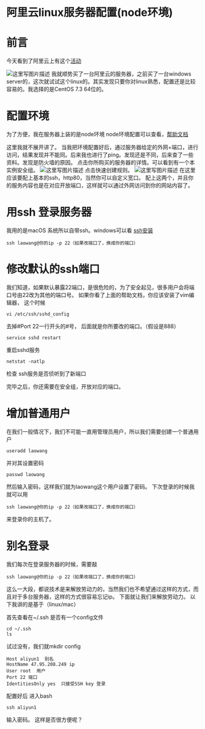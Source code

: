 # 阿里云linux服务器配置(node环境)


# 前言
今天看到了阿里云上有这个[活动](https://promotion.aliyun.com/ntms/campus2017.html?utm_medium=text&utm_source=baidu&utm_campaign=xsj&utm_content=se_466551)

![这里写图片描述](https://s3.qiufengh.com/blog/1579506286911.jpg)
我就顺势买了一台阿里云的服务器，之前买了一台windows server的，这次就试试这个linux的。其实发现只要你对linux熟悉，配置还是比较容易的。我选择的是CentOS 7.3 64位的。
# 配置环境
为了方便，我在服务器上装的是node环境
node环境配置可以查看，[帮助文档](https://help.aliyun.com/document_detail/50775.html?spm=5176.doc25429.6.644.3D2aMv)

这里我就不展开讲了。
当我把环境配置好后，通过服务器给定的外网+端口，进行访问，结果发现并不能同。后来我也进行了ping。发现还是不同，后来查了一些资料。发现是防火墙的原因。
点击你所购买的服务器的详情。可以看到有一个本实例安全组。
![这里写图片描述](https://s3.qiufengh.com/blog/1579506286278.jpg)
点击快速创建规则。
![这里写图片描述](https://s3.qiufengh.com/blog/1579506288006.jpg)
在这里应该要配上基本的ssh，http80，当然你可以自定义宽口。
配上这两个，并且你的服务内容也是在对应开放端口，这样就可以通过外网访问到你的网站内容了。
# 用ssh 登录服务器
我用的是macOS 系统所以自带ssh。windows可以看 [ssh安装](http://blog.sina.com.cn/s/blog_4a0a8b5d01015b0n.html)

```
ssh laowang@你的ip -p 22（如果改端口了，换成你的端口）
```

# 修改默认的ssh端口
我们知道，如果默认暴露22端口，是很危险的，为了安全起见，很多用户会将端口号由22改为其他的端口号。 
如果你看了上面的帮助文档，你应该安装了vim编辑器，
这个时候

```
vi /etc/ssh/sshd_config
```
去掉#Port 22一行开头的#号， 后面就是你所要改的端口。（假设是888）

```
service sshd restart
```
重启sshd服务

```
netstat -natlp 
```
检查 ssh服务是否侦听到了新端口

完毕之后，你还需要在安全组，开放对应的端口。
# 增加普通用户
在我们一般情况下，我们不可能一直用管理员用户，所以我们需要创建一个普通用户

```
useradd laowang
```
并对其设置密码
```
passwd laowang
```
然后输入密码，这样我们就为laowang这个用户设置了密码。
下次登录的时候我就可以用 

```
ssh laowang@你的ip -p 22（如果改端口了，换成你的端口）
```
来登录你的主机了。

# 别名登录

我们每次在登录服务器的时候，需要敲

```
ssh laowang@你的ip -p 22（如果改端口了，换成你的端口）
```
这么一大段，都说技术是来解放劳动力的，当然我们也不希望通过这样的方式，而且对于多台服务器，这样的方式很容易忘记ip。
下面就让我们来解放劳动力。
以下我讲的是基于（linux/mac）

首先查看在~/.ssh 是否有一个config文件

```
cd ~/.ssh
ls 
```
试过没有，我们就mkdir config

```
Host aliyun1  别名
HostName 47.95.208.249 ip
User root  用户
Port 22 端口
IdentitiesOnly yes  只接受SSH key 登录
```
配置好后
进入bash 

```
ssh aliyun1 
```
输入密码。
这样是否很方便呢？

